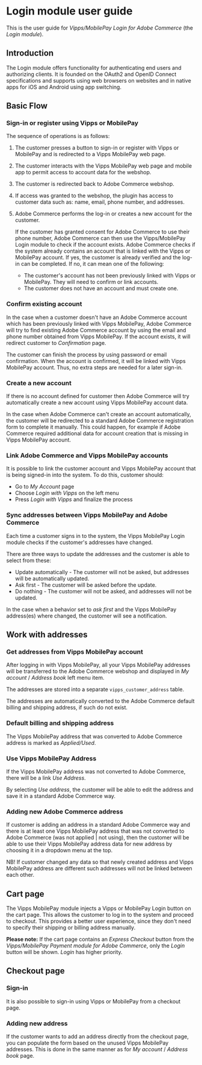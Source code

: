 <!-- START_METADATA
---
title: Vipps/MobilePay Login for Adobe Commerce user guide
sidebar_label: User guide
sidebar_position: 30
hide_table_of_contents: true
pagination_next: null
pagination_prev: null
---
END_METADATA -->

# Login module user guide

This is the user guide for *Vipps/MobilePay Login for Adobe Commerce* (the *Login module*).

## Introduction

The Login module offers functionality for authenticating end users and authorizing clients.
It is founded on the OAuth2 and OpenID Connect specifications
and supports using web browsers on websites and in native apps for iOS and Android using app switching.

## Basic Flow

### Sign-in or register using Vipps or MobilePay

The sequence of operations is as follows:

1. The customer presses a button to sign-in or register with Vipps or MobilePay and is redirected to a Vipps MobilePay web page.
1. The customer interacts with the Vipps MobilePay web page and mobile app to permit access to account data for the webshop.
1. The customer is redirected back to Adobe Commerce webshop.
1. If access was granted to the webshop, the plugin has access to customer data such as: name, email, phone number, and addresses.
1. Adobe Commerce performs the log-in or creates a new account for the customer.

    If the customer has granted consent for Adobe Commerce to use their phone number, Adobe Commerce can then use the Vipps/MobilePay Login module to check if the account exists.
    Adobe Commerce checks if the system already contains an account that is linked with the Vipps or MobilePay account. If yes, the customer is already verified and the log-in can be completed.
    If no, it can mean one of the following:

    * The customer's account has not been previously linked with Vipps or MobilePay. They will need to confirm or link accounts.
    * The customer does not have an account and must create one.

### Confirm existing account

In the case when a customer doesn't have an Adobe Commerce account which has been previously linked with Vipps MobilePay,
Adobe Commerce will try to find existing Adobe Commerce account by using the email and phone number obtained from Vipps MobilePay.
If the account exists, it will redirect customer to *Confirmation* page.

The customer can finish the process by using password or email confirmation.
When the account is confirmed, it will be linked with Vipps MobilePay account. Thus, no extra steps are needed for a later sign-in.

<!--![Confirmation page](docs/images/confirmation.png)-->

### Create a new account

If there is no account defined for customer then Adobe Commerce will try automatically create a new account using Vipps MobilePay account data.

In the case when Adobe Commerce can't create an account automatically, the customer will be redirected to a standard Adobe Commerce registration form to complete it manually.
This could happen, for example if Adobe Commerce required additional data for account creation that is missing in Vipps MobilePay account.

### Link Adobe Commerce and Vipps MobilePay accounts

It is possible to link the customer account and Vipps MobilePay account that is being signed-in into the system.
To do this, customer should:

* Go to *My Account* page
* Choose *Login with Vipps* on the left menu
* Press *Login with Vipps* and finalize the process

<!--![Log in with Vipps](account-login-with-vipps.png)-->

### Sync addresses between Vipps MobilePay and Adobe Commerce

Each time a customer signs in to the system, the Vipps MobilePay Login module checks if the customer's addresses have changed.

There are three ways to update the addresses and the customer is able to select from these:

* Update automatically - The customer will not be asked, but addresses will be automatically updated.
* Ask first - The customer will be asked before the update.
* Do nothing - The customer will not be asked, and addresses will not be updated.

<!--![Logged-in with Vipps](account-logged-in-with-vipps.png)-->

In the case when a behavior set to *ask first* and the Vipps MobilePay address(es) where changed, the customer will see a notification.


## Work with addresses

### Get addresses from Vipps MobilePay account

After logging in with Vipps MobilePay, all your Vipps MobilePay addresses will be transferred to the Adobe Commerce webshop and displayed in *My account* / *Address book* left menu item.

The addresses are stored into a separate `vipps_customer_address` table.

The addresses are automatically converted to the Adobe Commerce default billing and shipping address, if such do not exist.

### Default billing and shipping address

The Vipps MobilePay address that was converted to Adobe Commerce address is marked as *Applied/Used*.

<!--![applied addresses](account-vipps-addresses-applied.png)-->

### Use Vipps MobilePay Address

If the Vipps MobilePay address was not converted to Adobe Commerce, there will be a link *Use Address*.

<!--![not applied addresses](account-vipps-addresses-not-applied.png)-->

By selecting *Use address*, the customer will be able to edit the address and save it in a standard Adobe Commerce way.

<!--![Edit address](account-edit-vipps-address.png)-->

### Adding new Adobe Commerce address

If customer is adding an address in a standard Adobe Commerce way and there is at least one Vipps MobilePay address that was not converted to Adobe Commerce (was not applied | not using), then the customer will be able to use their Vipps MobilePay address data for new address by choosing it in a dropdown menu at the top.

<!--![Choose address](account-choose-vipps-address.png)-->

NB! If customer changed any data so that newly created address and Vipps MobilePay address are different such addresses will not be linked between each other.

## Cart page

The Vipps MobilePay module injects a Vipps or MobilePay Login button on the cart page. This allows the customer to log in to the system and proceed to checkout.
This provides a better user experience, since they don't need to specify their shipping or billing address manually.

**Please note:** If the cart page contains an *Express Checkout* button from the *Vipps/MobilePay Payment module for Adobe Commerce*, only the *Login* button will be shown. *Login* has higher priority.

## Checkout page

### Sign-in

It is also possible to sign-in using Vipps or MobilePay from a checkout page.

<!--![Checkout Login](checkout-vipps-login.png)-->

### Adding new address

If the customer wants to add an address directly from the checkout page, you can populate the form based on the unused Vipps MobilePay addresses.
This is done in the same manner as for *My account* / *Address book* page.

<!--![Checkout new address](checkout-new-address.png)-->
